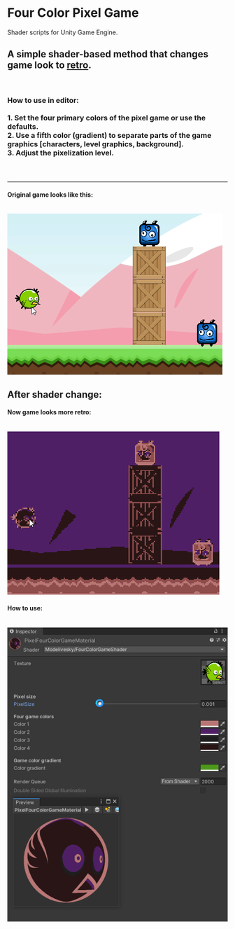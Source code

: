 # Four Color Pixel Game
Shader scripts for Unity Game Engine.
<h2> A simple shader-based method that changes game look to <u>retro</u>.</h2>
<br>
<h3>How to use in editor:
<br>
<br>
1. Set the four primary colors of the pixel game or use the defaults.
<br>
2. Use a fifth color (gradient) to separate parts of the game graphics [characters, level graphics, background].
<br>
3. Adjust the pixelization level.
<br>
<br>
<br>
<hr>
</h3>
<h4>Original game looks like this:</h4>
<br>
<img src = "https://github.com/covicDev/ShaderScripts/blob/master/ShaderPixelFourColorGame/GameBeforeChanges.gif"></img>
<h2>After shader change:</h2>
<h4>Now game looks more <b>retro</b>:</h4>
<br>
<img src = "https://github.com/covicDev/ShaderScripts/blob/master/ShaderPixelFourColorGame/HowItWorks.gif"></img>
<br>
<h4>How to use:</h4>
<br>
<img src = "https://github.com/covicDev/ShaderScripts/blob/master/ShaderPixelFourColorGame/HowToUse.gif"></img>
<br>
